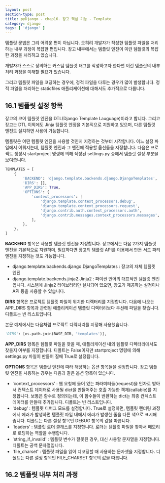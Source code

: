 ```yaml
---
layout: post
section-type: post
title: pyDjango - chap16. 장고 핵심 기능 - Template
category: django
tags: [ 'django' ]
---
```

템플릿 문법은 그리 어려운 편이 아닙니다. 오히려 개발자가 작성한 템플릿 파일을 처리하는 내부 과정이 복잡한 편입니다. 장고 내부에서는 템플릿 엔진이 이런 템플릿의 복잡한 과정을 처리하고 있습니다.  

개발자가 스스로 정의하는 커스텀 템플릿 태그를 작성하고자 한다면 이런 템플릿의 내부 처리 과정을 이해할 필요가 있습니다.  

그리고 템플릿 파일을 코딩하는 경우에, 정적 파일을 다루는 경우가 많이 발생합니다. 정적 파일을 처리하는 staticfiles 애플리케이션에 대해서도 추가적으로 다룹니다.

## 16.1 템플릿 설정 항목
장고의 코어 템플릿 엔진을 DTL(Django Template Lauguage)이라고 합니다. 그리고 장고는 DTL 이외에도 Jinja 템플릿 엔징을 기본적으로 지원하고 있으며, 다른 템플릿 엔진도 설치하면 사용이 가능합니다.  

템플릿은 어떤 템플릿 엔진을 사용할 것인지 지정하는 것부터 시작합니다. 이느 설정 파일에서 이뤄지는데, 템플릿 엔진과 그 엔진에 적용할 옵션들을 지정합니다. 다음은 프로젝트 생성시 startproject 명령에 의해 작성된 settings.py 중에서 템플릿 설정 부분을 보여줍니다.

```python
TEMPLATES = [
    {
        'BACKEND': 'django.template.backends.django.DjangoTemplates',
        'DIRS': [],
        'APP_DIRS': True,
        'OPTIONS': {
            'context_processors': [
                'django.template.context_processors.debug',
                'django.template.context_processors.request',
                'django.contrib.auth.context_processors.auth',
                'django.contrib.messages.context_processors.messages',
            ],
        },
    },
]
```

**BACKEND** 항목은 사용할 템플릿 엔진을 지정합니다. 장고에서는 다음 2가지 템플릿 엔진을 기본적으로 지원하며, 필요하다면 장고의 템플릿 API를 이용해서 만든 서드 파티 엔진을 지정하는 것도 가능합니다.

- django.template.backends.django.DjangoTemplates : 장고의 자체 템플릿 엔진
- django.template.backends.jinja2.Jinja2 : 파이썬 언어의 대표적인 템플릿 엔진입니다. 시스템에 Jinja2 라이브러리만 설치되어 있으면, 장고가 제공하는 설정이나 API 등을 사용할 수 있습니다.

**DIRS** 항목은 프로젝트 템플릿 파일이 위치한 디렉터리를 지정합니다. 다음에 나오는 APP_DIRS 항목과 관련된 애플리케이션 템플릿 디렉터리보다 우선해 파일을 찾습니다. 디폴트는 빈 리스트입니다.

본문 예제에서는 다음처럼 프로젝트 디렉터리를 지정해 사용했습니다.

```python
'DIRS': [os.path.join(BASE_DIR, 'templates')],
```

**APP_DIRS** 항목은 템플릿 파일을 찾을 때, 애플리케이션 내의 템플릿 디렉터리에서도 찾을지 여부를 지정합니다. 디폴트는 False이지만 startproject 명령에 의해 settings.py 파일이 만들어 질때 True로 설정됩니다.  

**OPTIONS** 항목은 템플릿 엔진에 따라 해당하는 옵션 항목들을 설정합니다. 장고 템플릿 엔진을 사용하는 경우는 다음과 같은 옵션 항목이 있습니다.

- 'context_processors' : 웹 요청에 들어 있는 파라미터들(request)을 인자로 받아서 컨텍스트 데이터로 사용될 dict을 만들어주는 호출 가능한 객체(callable)를 지정합니다. 보통은 함수로 정의되는데, 이 함수들이 반환하는 dict는 최종 컨텍스트 데이터를 만들때  추가됩니다. 디폴트는 빈 리스트입니다.
- 'debug' : 템플릿 디버그 모드를 설정합니다. True로 설정하면, 템플릿 렌더링 과정에서 에러가 발생하면 템플릿 파일 내에서 에러가 발생한 줄을 다른 색으로 표시해줍니다. 디폴트는 다른 설정 항목인 DEBUG 항목의 값을 따릅니다.
- 'loaders' : 템플릿 로더 클래스를 지정합니다. 로더는 템플릿 파일을 찾아서 메모리로 로딩하는 역할을 수행합니다.
- 'string_if_invalid' : 템플릿 변수가 잘못된 경우, 대신 사용할 문자열을 지정합니다. 디폴트는 공백 문자열입니다.
- 'file_charset' : 템플릿 파일을 읽어 디코딩할 때 사용하는 문자셋을 지정합니다. 디폴트는 다른 설정 항목인 FILE_CHARSET 항목의 값을 따릅니다.

## 16.2 템플릿 내부 처리 과정
